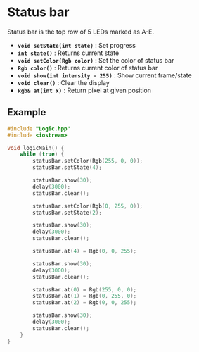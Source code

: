 # Status bar

Status bar is the top row of 5 LEDs marked as A-E.

- **`void setState(int state)`** : Set progress
- **`int state()`** : Returns current state
- **`void setColor(Rgb color)`** : Set the color of status bar
- **`Rgb color()`** : Returns current color of status bar
- **`void show(int intensity = 255)`** : Show current frame/state
- **`void clear()`** : Clear the display
- **`Rgb& at(int x)`** : Return pixel at given position

## Example

```cpp
#include "Logic.hpp"
#include <iostream>

void logicMain() {
    while (true) {
        statusBar.setColor(Rgb(255, 0, 0));
        statusBar.setState(4);

        statusBar.show(30);
        delay(3000);
        statusBar.clear();

        statusBar.setColor(Rgb(0, 255, 0));
        statusBar.setState(2);

        statusBar.show(30);
        delay(3000);
        statusBar.clear();

        statusBar.at(4) = Rgb(0, 0, 255);

        statusBar.show(30);
        delay(3000);
        statusBar.clear();

        statusBar.at(0) = Rgb(255, 0, 0);
        statusBar.at(1) = Rgb(0, 255, 0);
        statusBar.at(2) = Rgb(0, 0, 255);

        statusBar.show(30);
        delay(3000);
        statusBar.clear();
    }
}
```
